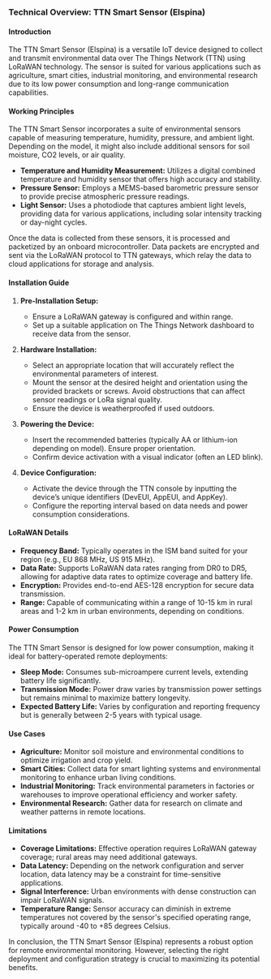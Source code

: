 ### Technical Overview: TTN Smart Sensor (Elspina)

#### Introduction
The TTN Smart Sensor (Elspina) is a versatile IoT device designed to collect and transmit environmental data over The Things Network (TTN) using LoRaWAN technology. The sensor is suited for various applications such as agriculture, smart cities, industrial monitoring, and environmental research due to its low power consumption and long-range communication capabilities.

#### Working Principles
The TTN Smart Sensor incorporates a suite of environmental sensors capable of measuring temperature, humidity, pressure, and ambient light. Depending on the model, it might also include additional sensors for soil moisture, CO2 levels, or air quality.

- **Temperature and Humidity Measurement:** Utilizes a digital combined temperature and humidity sensor that offers high accuracy and stability.
- **Pressure Sensor:** Employs a MEMS-based barometric pressure sensor to provide precise atmospheric pressure readings.
- **Light Sensor:** Uses a photodiode that captures ambient light levels, providing data for various applications, including solar intensity tracking or day-night cycles.

Once the data is collected from these sensors, it is processed and packetized by an onboard microcontroller. Data packets are encrypted and sent via the LoRaWAN protocol to TTN gateways, which relay the data to cloud applications for storage and analysis.

#### Installation Guide
1. **Pre-Installation Setup:**
   - Ensure a LoRaWAN gateway is configured and within range.
   - Set up a suitable application on The Things Network dashboard to receive data from the sensor.

2. **Hardware Installation:**
   - Select an appropriate location that will accurately reflect the environmental parameters of interest.
   - Mount the sensor at the desired height and orientation using the provided brackets or screws. Avoid obstructions that can affect sensor readings or LoRa signal quality.
   - Ensure the device is weatherproofed if used outdoors.

3. **Powering the Device:**
   - Insert the recommended batteries (typically AA or lithium-ion depending on model). Ensure proper orientation.
   - Confirm device activation with a visual indicator (often an LED blink).

4. **Device Configuration:**
   - Activate the device through the TTN console by inputting the device’s unique identifiers (DevEUI, AppEUI, and AppKey).
   - Configure the reporting interval based on data needs and power consumption considerations.

#### LoRaWAN Details
- **Frequency Band:** Typically operates in the ISM band suited for your region (e.g., EU 868 MHz, US 915 MHz).
- **Data Rate:** Supports LoRaWAN data rates ranging from DR0 to DR5, allowing for adaptive data rates to optimize coverage and battery life.
- **Encryption:** Provides end-to-end AES-128 encryption for secure data transmission.
- **Range:** Capable of communicating within a range of 10-15 km in rural areas and 1-2 km in urban environments, depending on conditions.

#### Power Consumption
The TTN Smart Sensor is designed for low power consumption, making it ideal for battery-operated remote deployments:

- **Sleep Mode:** Consumes sub-microampere current levels, extending battery life significantly.
- **Transmission Mode:** Power draw varies by transmission power settings but remains minimal to maximize battery longevity.
- **Expected Battery Life:** Varies by configuration and reporting frequency but is generally between 2-5 years with typical usage.

#### Use Cases
- **Agriculture:** Monitor soil moisture and environmental conditions to optimize irrigation and crop yield.
- **Smart Cities:** Collect data for smart lighting systems and environmental monitoring to enhance urban living conditions.
- **Industrial Monitoring:** Track environmental parameters in factories or warehouses to improve operational efficiency and worker safety.
- **Environmental Research:** Gather data for research on climate and weather patterns in remote locations.

#### Limitations
- **Coverage Limitations:** Effective operation requires LoRaWAN gateway coverage; rural areas may need additional gateways.
- **Data Latency:** Depending on the network configuration and server location, data latency may be a constraint for time-sensitive applications.
- **Signal Interference:** Urban environments with dense construction can impair LoRaWAN signals.
- **Temperature Range:** Sensor accuracy can diminish in extreme temperatures not covered by the sensor's specified operating range, typically around -40 to +85 degrees Celsius.

In conclusion, the TTN Smart Sensor (Elspina) represents a robust option for remote environmental monitoring. However, selecting the right deployment and configuration strategy is crucial to maximizing its potential benefits.